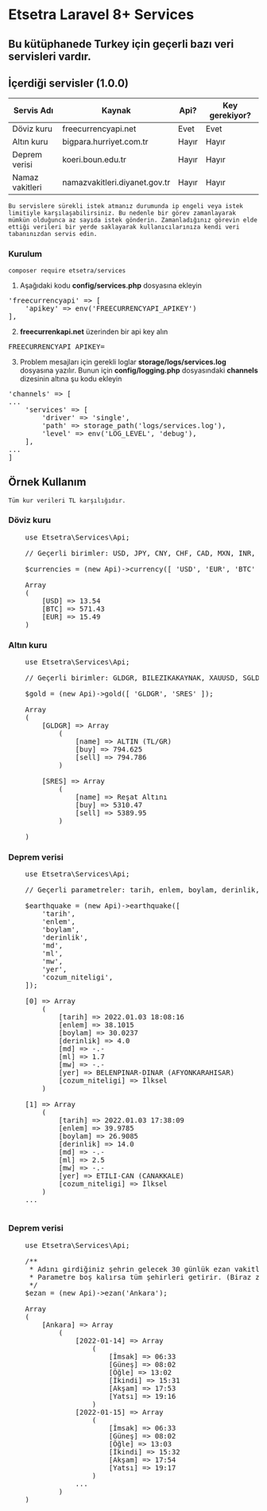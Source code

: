 # Etsetra Laravel 8+ Services

## Bu kütüphanede **Turkey** için geçerli bazı veri servisleri vardır.

## İçerdiği servisler (1.0.0)
| Servis Adı      | Kaynak                        | Api?  | Key gerekiyor?   |
|-----------------|-------------------------------|-------|------------------|
| Döviz kuru      | freecurrencyapi.net           | Evet  | Evet             |
| Altın kuru      | bigpara.hurriyet.com.tr       | Hayır | Hayır            |
| Deprem verisi   | koeri.boun.edu.tr             | Hayır | Hayır            |
| Namaz vakitleri | namazvakitleri.diyanet.gov.tr | Hayır | Hayır            |

`Bu servislere sürekli istek atmanız durumunda ip engeli veya istek limitiyle karşılaşabilirsiniz. Bu nedenle bir görev zamanlayarak mümkün olduğunca az sayıda istek gönderin. Zamanladığınız görevin elde ettiği verileri bir yerde saklayarak kullanıcılarınıza kendi veri tabanınızdan servis edin.`

### Kurulum
    composer require etsetra/services

1. Aşağıdaki kodu **config/services.php** dosyasına ekleyin
<pre>
'freecurrencyapi' => [
    'apikey' => env('FREECURRENCYAPI_APIKEY')
],
</pre>

2. **freecurrenkapi.net** üzerinden bir api key alın
<pre>
FREECURRENCYAPI_APIKEY=
</pre>

3. Problem mesajları için gerekli loglar **storage/logs/services.log** dosyasına yazılır. Bunun için **config/logging.php** dosyasındaki **channels** dizesinin altına şu kodu ekleyin
<pre>
'channels' => [
...
    'services' => [
        'driver' => 'single',
        'path' => storage_path('logs/services.log'),
        'level' => env('LOG_LEVEL', 'debug'),
    ],
...
]
</pre>

## Örnek Kullanım

`Tüm kur verileri TL karşılığıdır.`

### Döviz kuru
<pre>
    use Etsetra\Services\Api;

    // Geçerli birimler: USD, JPY, CNY, CHF, CAD, MXN, INR, BRL, RUB, KRW, IDR, TRY, SAR, SEK, NGN, PLN, ARS, NOK, TWD, IRR, AED, COP, THB, ZAR, DKK, MYR, SGD, ILS, HKD, EGP, PHP, CLP, PKR, IQD, DZD, KZT, QAR, CZK, PEN, RON, VND, BDT, HUF, UAH, AOA, MAD, OMR, CUC, BYR, AZN, LKR, SDG, SYP, MMK, DOP, UZS, KES, GTQ, URY, HRV, MOP, ETB, CRC, TZS, TMT, TND, PAB, LBP, RSD, LYD, GHS, YER, BOB, BHD, CDF, PYG, UGX, SVC, TTD, AFN, NPR, HNL, BIH, BND, ISK, KHR, GEL, MZN, BWP, PGK, JMD, XAF, NAD, ALL, SSP, MUR, MNT, NIO, LAK, MKD, AMD, MGA, XPF, TJS, HTG, BSD, MDL, RWF, KGS, GNF, SRD, SLL, XOF, MWK, FJD, ERN, SZL, GYD, BIF, KYD, MVR, LSL, LRD, CVE, DJF, SCR, SOS, GMD, KMF, STD, XRP, AUD, BGN, BTC, JOD, GBP, ETH, EUR, LTC, NZD

    $currencies = (new Api)->currency([ 'USD', 'EUR', 'BTC' ]);

    Array
    (
        [USD] => 13.54
        [BTC] => 571.43
        [EUR] => 15.49
    )
</pre>

### Altın kuru
<pre>
    use Etsetra\Services\Api;

    // Geçerli birimler: GLDGR, BILEZIKAKAYNAK, XAUUSD, SGLDD, SGLDE, SCUM, SGLDY, SGLDC, SRES, SRESK, GPOR22, GPOR18, GPOR14, GLDZIYNET2_5, GLDZIYNET5LI

    $gold = (new Api)->gold([ 'GLDGR', 'SRES' ]);

    Array
    (
        [GLDGR] => Array
            (
                [name] => ALTIN (TL/GR)
                [buy] => 794.625
                [sell] => 794.786
            )

        [SRES] => Array
            (
                [name] => Reşat Altını
                [buy] => 5310.47
                [sell] => 5389.95
            )

    )
</pre>

### Deprem verisi
<pre>
    use Etsetra\Services\Api;

    // Geçerli parametreler: tarih, enlem, boylam, derinlik, md, ml, mw, yer, cozum_niteligi, diger

    $earthquake = (new Api)->earthquake([
        'tarih',
        'enlem',
        'boylam',
        'derinlik',
        'md',
        'ml',
        'mw',
        'yer',
        'cozum_niteligi',
    ]);

    [0] => Array
        (
            [tarih] => 2022.01.03 18:08:16
            [enlem] => 38.1015
            [boylam] => 30.0237
            [derinlik] => 4.0
            [md] => -.-
            [ml] => 1.7
            [mw] => -.-
            [yer] => BELENPINAR-DINAR (AFYONKARAHISAR)
            [cozum_niteligi] => İlksel
        )

    [1] => Array
        (
            [tarih] => 2022.01.03 17:38:09
            [enlem] => 39.9785
            [boylam] => 26.9085
            [derinlik] => 14.0
            [md] => -.-
            [ml] => 2.5
            [mw] => -.-
            [yer] => ETILI-CAN (CANAKKALE)
            [cozum_niteligi] => İlksel
        )
    ...

</pre>

### Deprem verisi
<pre>
    use Etsetra\Services\Api;

    /**
     * Adını girdiğiniz şehrin gelecek 30 günlük ezan vakitlerini getirir.
     * Parametre boş kalırsa tüm şehirleri getirir. (Biraz zaman alabilir.)
     */
    $ezan = (new Api)->ezan('Ankara');

    Array
    (
        [Ankara] => Array
            (
                [2022-01-14] => Array
                    (
                        [İmsak] => 06:33
                        [Güneş] => 08:02
                        [Öğle] => 13:02
                        [İkindi] => 15:31
                        [Akşam] => 17:53
                        [Yatsı] => 19:16
                    )
                [2022-01-15] => Array
                    (
                        [İmsak] => 06:33
                        [Güneş] => 08:02
                        [Öğle] => 13:03
                        [İkindi] => 15:32
                        [Akşam] => 17:54
                        [Yatsı] => 19:17
                    )
                ...
            )
    )
</pre>
